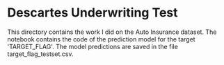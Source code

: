 # Descartes Underwriting Test
This directory contains the work I did on the Auto Insurance dataset. The notebook contains the code of the prediction model for the target 'TARGET_FLAG'. The model predictions are saved in the file target_flag_testset.csv.
